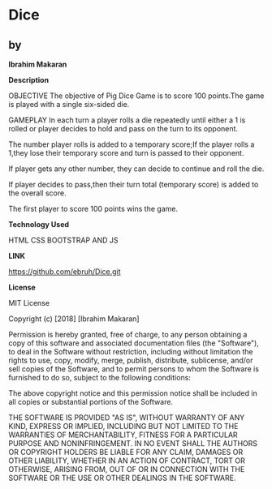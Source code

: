 # Dice

## by 

**Ibrahim Makaran**

**Description**

OBJECTIVE
The objective of Pig Dice Game is to score 100 points.The game is played with a single six-sided die.

GAMEPLAY
In each turn a player rolls a die repeatedly until either a 1 is rolled or player decides to hold and pass on the turn to its opponent.

The number player rolls is added to a temporary score;If the player rolls a 1,they lose their temporary score and turn is passed to their opponent.

If player gets any other number, they can decide to continue and roll the die.

If player decides to pass,then their turn total (temporary score) is added to the overall score.

The first player to score 100 points wins the game.

**Technology Used**

HTML CSS BOOTSTRAP AND JS

**LINK**

https://github.com/ebruh/Dice.git

**License**


MIT License

Copyright (c) [2018] [Ibrahim Makaran]

Permission is hereby granted, free of charge, to any person obtaining a copy
of this software and associated documentation files (the "Software"), to deal
in the Software without restriction, including without limitation the rights
to use, copy, modify, merge, publish, distribute, sublicense, and/or sell
copies of the Software, and to permit persons to whom the Software is
furnished to do so, subject to the following conditions:

The above copyright notice and this permission notice shall be included in all
copies or substantial portions of the Software.

THE SOFTWARE IS PROVIDED "AS IS", WITHOUT WARRANTY OF ANY KIND, EXPRESS OR
IMPLIED, INCLUDING BUT NOT LIMITED TO THE WARRANTIES OF MERCHANTABILITY,
FITNESS FOR A PARTICULAR PURPOSE AND NONINFRINGEMENT. IN NO EVENT SHALL THE
AUTHORS OR COPYRIGHT HOLDERS BE LIABLE FOR ANY CLAIM, DAMAGES OR OTHER
LIABILITY, WHETHER IN AN ACTION OF CONTRACT, TORT OR OTHERWISE, ARISING FROM,
OUT OF OR IN CONNECTION WITH THE SOFTWARE OR THE USE OR OTHER DEALINGS IN THE
SOFTWARE.
